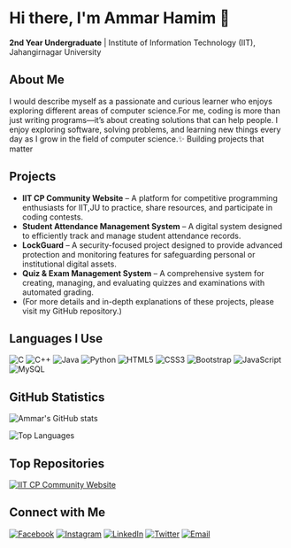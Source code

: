 # Hi there, I'm Ammar Hamim 👋

**2nd Year Undergraduate** | Institute of Information Technology (IIT), Jahangirnagar University

## About Me

I would describe myself as a passionate and curious learner who enjoys exploring different areas of computer science.For me, coding is more than just writing programs—it’s about creating solutions that can help people. I enjoy exploring software, solving problems, and learning new things every day as I grow in the field of computer science.✨ Building projects that matter

## Projects

- **IIT CP Community Website** – A platform for competitive programming enthusiasts for IIT,JU to practice, share resources, and participate in coding contests.
- **Student Attendance Management System** – A digital system designed to efficiently track and manage student attendance records.
- **LockGuard** – A security-focused project designed to provide advanced protection and monitoring features for safeguarding personal or institutional digital assets.
- **Quiz & Exam Management System** – A comprehensive system for creating, managing, and evaluating quizzes and examinations with automated grading.
- (For more details and in-depth explanations of these projects, please visit my GitHub repository.)

## Languages I Use

![C](https://img.shields.io/badge/C-A8B9CC?style=flat-square&logo=c&logoColor=white)
![C++](https://img.shields.io/badge/C++-00599C?style=flat-square&logo=c%2B%2B&logoColor=white)
![Java](https://img.shields.io/badge/Java-007396?style=flat-square&logo=java&logoColor=white)
![Python](https://img.shields.io/badge/Python-3776AB?style=flat-square&logo=python&logoColor=white)
![HTML5](https://img.shields.io/badge/HTML5-E34F26?style=flat-square&logo=html5&logoColor=white)
![CSS3](https://img.shields.io/badge/CSS3-1572B6?style=flat-square&logo=css3&logoColor=white)
![Bootstrap](https://img.shields.io/badge/Bootstrap-7952B3?style=flat-square&logo=bootstrap&logoColor=white)
![JavaScript](https://img.shields.io/badge/JavaScript-F7DF1E?style=flat-square&logo=javascript&logoColor=black)
![MySQL](https://img.shields.io/badge/MySQL-4479A1?style=flat-square&logo=mysql&logoColor=white)

## GitHub Statistics

![Ammar's GitHub stats](https://github-readme-stats.vercel.app/api?username=AmmarHamim&show_icons=true&theme=default)

![Top Languages](https://github-readme-stats.vercel.app/api/top-langs/?username=AmmarHamim&layout=compact&theme=default)

## Top Repositories

[![IIT CP Community Website](https://github-readme-stats.vercel.app/api/pin/?username=AmmarHamim&repo=IIT_CP_Community_Website&theme=default)](https://github.com/AmmarHamim/IIT_CP_Community_Website)

## Connect with Me

[![Facebook](https://img.shields.io/badge/Facebook-1877F2?style=for-the-badge&logo=facebook&logoColor=white)](https://facebook.com/yourprofile)
[![Instagram](https://img.shields.io/badge/Instagram-E4405F?style=for-the-badge&logo=instagram&logoColor=white)](https://instagram.com/yourprofile)
[![LinkedIn](https://img.shields.io/badge/LinkedIn-0077B5?style=for-the-badge&logo=linkedin&logoColor=white)](https://linkedin.com/in/yourprofile)
[![Twitter](https://img.shields.io/badge/Twitter-1DA1F2?style=for-the-badge&logo=twitter&logoColor=white)](https://twitter.com/yourprofile)
[![Email](https://img.shields.io/badge/Email-D14836?style=for-the-badge&logo=gmail&logoColor=white)](mailto:your.email@example.com)
